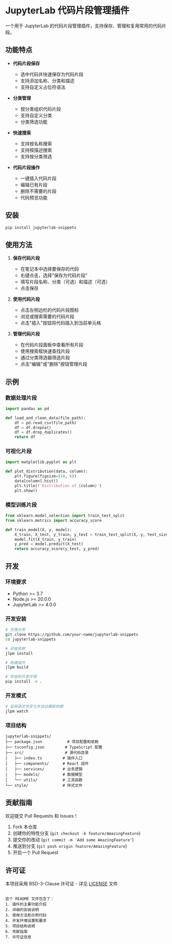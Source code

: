 # JupyterLab 代码片段管理插件

一个用于 JupyterLab 的代码片段管理插件，支持保存、管理和复用常用的代码片段。

## 功能特点

- **代码片段保存**
  - 选中代码并快速保存为代码片段
  - 支持添加名称、分类和描述
  - 支持自定义占位符语法

- **分类管理**
  - 按分类组织代码片段
  - 支持自定义分类
  - 分类筛选功能

- **快速搜索**
  - 支持按名称搜索
  - 支持按描述搜索
  - 支持按分类筛选

- **代码片段操作**
  - 一键插入代码片段
  - 编辑已有片段
  - 删除不需要的片段
  - 代码预览功能

## 安装

```bash
pip install jupyterlab-snippets
```

## 使用方法

1. **保存代码片段**
   - 在笔记本中选择要保存的代码
   - 右键点击，选择"保存为代码片段"
   - 填写片段名称、分类（可选）和描述（可选）
   - 点击保存

2. **使用代码片段**
   - 点击左侧边栏的代码片段图标
   - 浏览或搜索需要的代码片段
   - 点击"插入"按钮将代码插入到当前单元格

3. **管理代码片段**
   - 在代码片段面板中查看所有片段
   - 使用搜索框快速查找片段
   - 通过分类筛选器筛选片段
   - 点击"编辑"或"删除"按钮管理片段

## 示例

### 数据处理片段
```python
import pandas as pd

def load_and_clean_data(file_path):
    df = pd.read_csv(file_path)
    df = df.dropna()
    df = df.drop_duplicates()
    return df
```

### 可视化片段
```python
import matplotlib.pyplot as plt

def plot_distribution(data, column):
    plt.figure(figsize=(10, 6))
    data[column].hist()
    plt.title(f'Distribution of {column}')
    plt.show()
```

### 模型训练片段
```python
from sklearn.model_selection import train_test_split
from sklearn.metrics import accuracy_score

def train_model(X, y, model):
    X_train, X_test, y_train, y_test = train_test_split(X, y, test_size=0.2)
    model.fit(X_train, y_train)
    y_pred = model.predict(X_test)
    return accuracy_score(y_test, y_pred)
```

## 开发

### 环境要求

- Python >= 3.7
- Node.js >= 20.0.0
- JupyterLab >= 4.0.0

### 开发安装

```bash
# 克隆仓库
git clone https://github.com/your-name/jupyterlab-snippets
cd jupyterlab-snippets

# 安装依赖
jlpm install

# 构建插件
jlpm build

# 安装到开发环境
pip install -e .
```

### 开发模式

```bash
# 监视源文件变化并自动重新构建
jlpm watch
```

### 项目结构

```
jupyterlab-snippets/
├── package.json           # 项目配置和依赖
├── tsconfig.json         # TypeScript 配置
├── src/                  # 源代码目录
│   ├── index.ts         # 插件入口
│   ├── components/      # React 组件
│   ├── services/        # 业务逻辑
│   ├── models/          # 数据模型
│   └── utils/           # 工具函数
└── style/               # 样式文件
```

## 贡献指南

欢迎提交 Pull Requests 和 Issues！

1. Fork 本仓库
2. 创建你的特性分支 (`git checkout -b feature/AmazingFeature`)
3. 提交你的改动 (`git commit -m 'Add some AmazingFeature'`)
4. 推送到分支 (`git push origin feature/AmazingFeature`)
5. 开启一个 Pull Request

## 许可证

本项目采用 BSD-3-Clause 许可证 - 详见 [LICENSE](LICENSE) 文件
```

这个 README 文件包含了：
1. 插件的主要功能介绍
2. 详细的安装说明
3. 使用方法和示例代码
4. 开发环境设置和要求
5. 项目结构说明
6. 贡献指南
7. 许可证信息